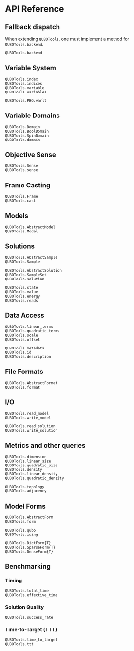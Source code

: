 # API Reference

## Fallback dispatch

When extending `QUBOTools`, one must implement a method for [`QUBOTools.backend`](@ref).

```@docs
QUBOTools.backend
```

## Variable System

```@docs
QUBOTools.index
QUBOTools.indices
QUBOTools.variable
QUBOTools.variables
```

```@docs
QUBOTools.PBO.varlt
```

## Variable Domains

```@docs
QUBOTools.Domain
QUBOTools.BoolDomain
QUBOTools.SpinDomain
QUBOTools.domain
```

## Objective Sense

```@docs
QUBOTools.Sense
QUBOTools.sense
```

## Frame Casting

```@docs
QUBOTools.Frame
QUBOTools.cast
```

## Models

```@docs
QUBOTools.AbstractModel
QUBOTools.Model
```

## Solutions

```@docs
QUBOTools.AbstractSample
QUBOTools.Sample
```

```@docs
QUBOTools.AbstractSolution
QUBOTools.SampleSet
QUBOTools.solution
```

```@docs
QUBOTools.state
QUBOTools.value
QUBOTools.energy
QUBOTools.reads
```

## Data Access

```@docs
QUBOTools.linear_terms
QUBOTools.quadratic_terms
QUBOTools.scale
QUBOTools.offset
```

```@docs
QUBOTools.metadata
QUBOTools.id
QUBOTools.description
```

## File Formats

```@docs
QUBOTools.AbstractFormat
QUBOTools.format
```

## I/O

```@docs
QUBOTools.read_model
QUBOTools.write_model
```

```@docs
QUBOTools.read_solution
QUBOTools.write_solution
```

## Metrics and other queries

```@docs
QUBOTools.dimension
QUBOTools.linear_size
QUBOTools.quadratic_size
QUBOTools.density
QUBOTools.linear_density
QUBOTools.quadratic_density
```

```@docs
QUBOTools.topology
QUBOTools.adjacency
```

## Model Forms

```@docs
QUBOTools.AbstractForm
QUBOTools.form
```

```@docs
QUBOTools.qubo
QUBOTools.ising
```

```@docs
QUBOTools.DictForm{T}
QUBOTools.SparseForm{T}
QUBOTools.DenseForm{T}
```

## Benchmarking

### Timing

```@docs
QUBOTools.total_time
QUBOTools.effective_time
```

### Solution Quality

```@docs
QUBOTools.success_rate
```

### Time-to-Target (TTT)

```@docs
QUBOTools.time_to_target
QUBOTools.ttt
```

